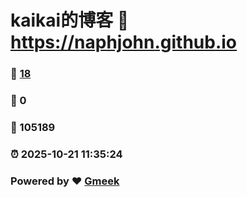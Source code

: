 # kaikai的博客 :link: https://naphjohn.github.io 
### :page_facing_up: [18](https://naphjohn.github.io/tag.html) 
### :speech_balloon: 0 
### :hibiscus: 105189 
### :alarm_clock: 2025-10-21 11:35:24 
### Powered by :heart: [Gmeek](https://github.com/Meekdai/Gmeek)
